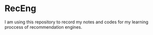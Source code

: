 # RecEng
I am using this repository to record my notes and codes for my learning proccess of recommendation engines.
